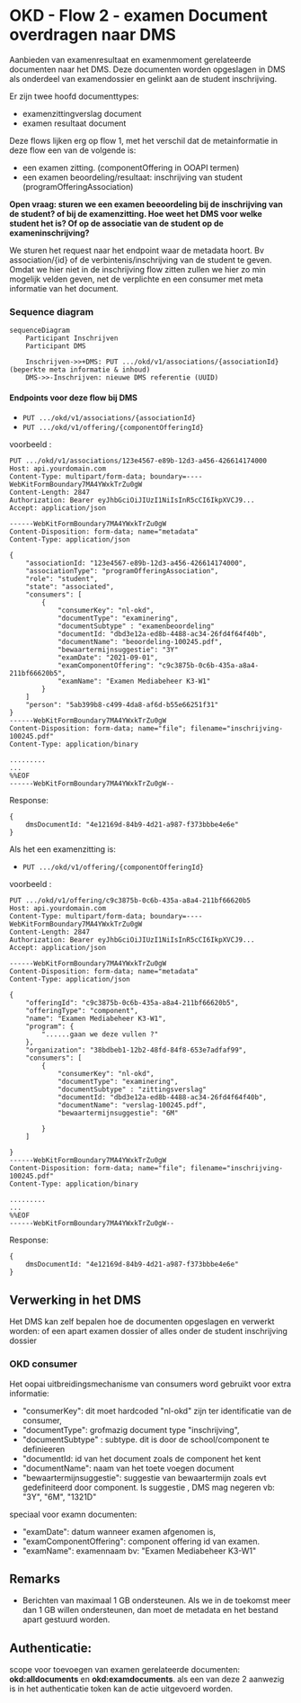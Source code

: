 # OKD - Flow 2 - examen Document overdragen naar DMS
Aanbieden van examenresultaat en examenmoment gerelateerde documenten naar het DMS. Deze documenten worden opgeslagen in DMS als onderdeel van examendossier en gelinkt aan de student inschrijving.

Er zijn twee hoofd documenttypes:
* examenzittingverslag document
* examen resultaat document

Deze flows lijken erg op flow 1, met het verschil dat de metainformatie in deze flow een van de volgende is:
* een examen zitting. (componentOffering in OOAPI termen)
* een examen beoordeling/resultaat: inschrijving van student (programOfferingAssociation)

__Open vraag: sturen we een examen beeoordeling bij de inschrijving van de student? of bij de examenzitting. Hoe weet het DMS voor welke student het is? Of op de associatie van de student op de exameninschrijving?__
 
We sturen het request naar het endpoint waar de metadata hoort. Bv association/{id} of de verbintenis/inschrijving van de student te geven. Omdat we hier niet in de inschrijving flow zitten zullen we hier zo min mogelijk velden geven, net de verplichte en een consumer met meta informatie van het document.

### Sequence diagram 
```mermaid
sequenceDiagram
    Participant Inschrijven
    Participant DMS

    Inschrijven->>+DMS: PUT .../okd/v1/associations/{associationId} (beperkte meta informatie & inhoud)
    DMS->>-Inschrijven: nieuwe DMS referentie (UUID)

```
#### Endpoints voor deze flow bij DMS
- `PUT .../okd/v1/associations/{associationId}`
- `PUT .../okd/v1/offering/{componentOfferingId}`

voorbeeld :
```
PUT .../okd/v1/associations/123e4567-e89b-12d3-a456-426614174000
Host: api.yourdomain.com
Content-Type: multipart/form-data; boundary=----WebKitFormBoundary7MA4YWxkTrZu0gW
Content-Length: 2847
Authorization: Bearer eyJhbGciOiJIUzI1NiIsInR5cCI6IkpXVCJ9...
Accept: application/json

------WebKitFormBoundary7MA4YWxkTrZu0gW
Content-Disposition: form-data; name="metadata"
Content-Type: application/json

{
    "associationId: "123e4567-e89b-12d3-a456-426614174000",
    "associationType": "programOfferingAssociation",
    "role": "student",
    "state": "associated",           
    "consumers": [
        {
            "consumerKey": "nl-okd",
            "documentType": "examinering",
            "documentSubtype" : "examenbeoordeling"
            "documentId: "dbd3e12a-ed8b-4488-ac34-26fd4f64f40b",
            "documentName": "beoordeling-100245.pdf",
            "bewaartermijnsuggestie": "3Y"
            "examDate": "2021-09-01", 
            "examComponentOffering": "c9c3875b-0c6b-435a-a8a4-211bf66620b5",
            "examName": "Examen Mediabeheer K3-W1"
        }
    ]
    "person": "5ab399b8-c499-4da8-af6d-b55e66251f31"
}
------WebKitFormBoundary7MA4YWxkTrZu0gW
Content-Disposition: form-data; name="file"; filename="inschrijving-100245.pdf"
Content-Type: application/binary

.........
...
%%EOF
------WebKitFormBoundary7MA4YWxkTrZu0gW--

```

Response:
```
{
    dmsDocumentId: "4e12169d-84b9-4d21-a987-f373bbbe4e6e"
}
```

Als het een examenzitting is:
- `PUT .../okd/v1/offering/{componentOfferingId}`

voorbeeld :
```
PUT .../okd/v1/offering/c9c3875b-0c6b-435a-a8a4-211bf66620b5
Host: api.yourdomain.com
Content-Type: multipart/form-data; boundary=----WebKitFormBoundary7MA4YWxkTrZu0gW
Content-Length: 2847
Authorization: Bearer eyJhbGciOiJIUzI1NiIsInR5cCI6IkpXVCJ9...
Accept: application/json

------WebKitFormBoundary7MA4YWxkTrZu0gW
Content-Disposition: form-data; name="metadata"
Content-Type: application/json

{
    "offeringId": "c9c3875b-0c6b-435a-a8a4-211bf66620b5",
    "offeringType": "component",
    "name": "Examen Mediabeheer K3-W1",
    "program": {
        "......gaan we deze vullen ?"
    },
    "organization": "38bdbeb1-12b2-48fd-84f8-653e7adfaf99",
    "consumers": [
        {
            "consumerKey": "nl-okd",
            "documentType": "examinering",
            "documentSubtype" : "zittingsverslag"
            "documentId: "dbd3e12a-ed8b-4488-ac34-26fd4f64f40b",
            "documentName": "verslag-100245.pdf",
            "bewaartermijnsuggestie": "6M"

        }
    ]

}
------WebKitFormBoundary7MA4YWxkTrZu0gW
Content-Disposition: form-data; name="file"; filename="inschrijving-100245.pdf"
Content-Type: application/binary

.........
...
%%EOF
------WebKitFormBoundary7MA4YWxkTrZu0gW--

```

Response:
```
{
    dmsDocumentId: "4e12169d-84b9-4d21-a987-f373bbbe4e6e"
}
```

## Verwerking in het DMS
Het DMS kan zelf bepalen hoe de documenten opgeslagen en verwerkt worden: of een apart examen dossier of alles onder de student inschrijving dossier

### OKD consumer
Het oopai uitbreidingsmechanisme van consumers word gebruikt voor extra informatie:
* "consumerKey": dit moet hardcoded "nl-okd" zijn ter identificatie van de consumer,
* "documentType": grofmazig document type "inschrijving",
* "documentSubtype" : subtype. dit is door de school/component te definieeren
* "documentId: id van het document zoals de component het kent
* "documentName": naam van het toete voegen document
* "bewaartermijnsuggestie": suggestie van bewaartermijn zoals evt gedefiniteerd door component. Is suggestie , DMS mag negeren vb: "3Y", "6M", "1321D"

speciaal voor examn documenten:
* "examDate": datum wanneer examen afgenomen is, 
* "examComponentOffering": component offering id van examen. 
* "examName": examennaam bv: "Examen Mediabeheer K3-W1"

## Remarks
- Berichten van maximaal 1 GB ondersteunen. Als we in de toekomst meer dan 1 GB willen ondersteunen, dan moet de metadata en het bestand apart gestuurd worden.

## Authenticatie:
scope voor toevoegen van examen gerelateerde documenten: **okd:alldocuments** en **okd:examdocuments**.
 als een van deze 2 aanwezig is in het authenticatie token kan de actie uitgevoerd worden.
